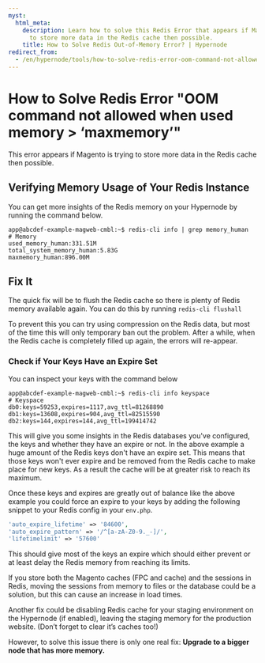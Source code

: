 ```yaml
---
myst:
  html_meta:
    description: Learn how to solve this Redis Error that appears if Magento is trying
      to store more data in the Redis cache then possible.
    title: How to Solve Redis Out-of-Memory Error? | Hypernode
redirect_from:
  - /en/hypernode/tools/how-to-solve-redis-error-oom-command-not-allowed-when-used-memory-maxmemory-/
---
```


<!-- source: https://support.hypernode.com/en/hypernode/tools/how-to-solve-redis-error-oom-command-not-allowed-when-used-memory-maxmemory-/ -->

# How to Solve Redis Error "OOM command not allowed when used memory > ‘maxmemory’"

This error appears if Magento is trying to store more data in the Redis cache then possible.

## Verifying Memory Usage of Your Redis Instance

You can get more insights of the Redis memory on your Hypernode by running the command below.

```console
app@abcdef-example-magweb-cmbl:~$ redis-cli info | grep memory_human
# Memory
used_memory_human:331.51M
total_system_memory_human:5.83G
maxmemory_human:896.00M
```

## Fix It

The quick fix will be to flush the Redis cache so there is plenty of Redis memory available again. You can do this by running `redis-cli flushall`

To prevent this you can try using compression on the Redis data, but most of the time this will only temporary ban out the problem. After a while, when the Redis cache is completely filled up again, the errors will re-appear.

### Check if Your Keys Have an Expire Set

You can inspect your keys with the command below

```console
app@abcdef-example-magweb-cmbl:~$ redis-cli info keyspace
# Keyspace
db0:keys=59253,expires=1117,avg_ttl=81268890
db1:keys=13608,expires=904,avg_ttl=82515590
db2:keys=144,expires=144,avg_ttl=199414742
```

This will give you some insights in the Redis databases you've configured, the keys and whether they have an expire or not. In the above example a huge amount of the Redis keys don't have an expire set. This means that those keys won't ever expire and be removed from the Redis cache to make place for new keys. As a result the cache will be at greater risk to reach its maximum.

Once these keys and expires are greatly out of balance like the above example you could force an expire to your keys by adding the following snippet to your Redis config in your `env.php`.

```php
'auto_expire_lifetime' => '84600',
'auto_expire_pattern' => '/^[a-zA-Z0-9._-]/',
'lifetimelimit' => '57600'
```

This should give most of the keys an expire which should either prevent or at least delay the Redis memory from reaching its limits.

If you store both the Magento caches (FPC and cache) and the sessions in Redis, moving the sessions from memory to files or the database could be a solution, but this can cause an increase in load times.

Another fix could be disabling Redis cache for your staging environment on the Hypernode (if enabled), leaving the staging memory for the production website. (Don’t forget to clear it’s caches too!)

However, to solve this issue there is only one real fix: **Upgrade to a bigger node that has more memory.**

